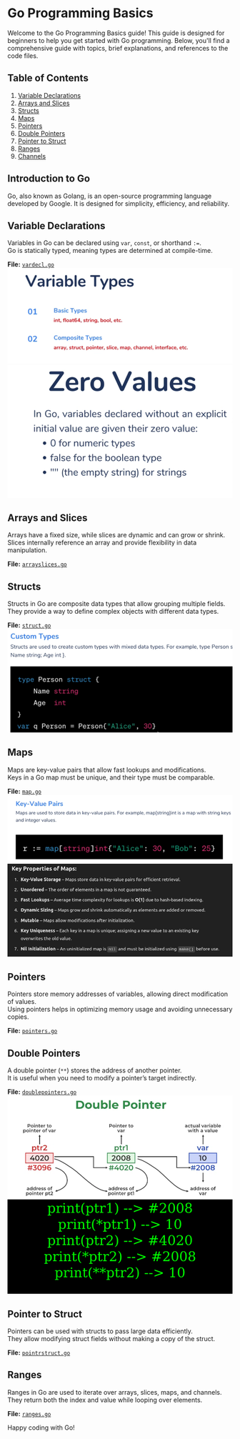 # Go Programming Basics

Welcome to the Go Programming Basics guide! This guide is designed for beginners to help you get started with Go programming. Below, you'll find a comprehensive guide with topics, brief explanations, and references to the code files.

## Table of Contents
1. [Variable Declarations](#variable-declarations)
2. [Arrays and Slices](#arrays-and-slices)
3. [Structs](#structs)
4. [Maps](#maps)
5. [Pointers](#pointers)
6. [Double Pointers](#double-pointers)
7. [Pointer to Struct](#pointer-to-struct)
8. [Ranges](#ranges)
9. [Channels](#channels)

## Introduction to Go
Go, also known as Golang, is an open-source programming language developed by Google. It is designed for simplicity, efficiency, and reliability.

## Variable Declarations
Variables in Go can be declared using `var`, `const`, or shorthand `:=`.  
Go is statically typed, meaning types are determined at compile-time.  

**File:** [`vardecl.go`](vardecl.go)  
![Alt text](images/image2vartypes.png)  
![Alt text](images/image1zerovalues.png)  

## Arrays and Slices
Arrays have a fixed size, while slices are dynamic and can grow or shrink.  
Slices internally reference an array and provide flexibility in data manipulation.  

**File:** [`arrayslices.go`](arrayslices.go)  

## Structs
Structs in Go are composite data types that allow grouping multiple fields.  
They provide a way to define complex objects with different data types.  

**File:** [`struct.go`](struct.go)  
![Alt text](images/image3struct.png)  

## Maps
Maps are key-value pairs that allow fast lookups and modifications.  
Keys in a Go map must be unique, and their type must be comparable.  

**File:** [`map.go`](map.go)  
![Alt text](images/image4map.png)  
![Alt text](images/image5map.png)  

## Pointers
Pointers store memory addresses of variables, allowing direct modification of values.  
Using pointers helps in optimizing memory usage and avoiding unnecessary copies.  

**File:** [`pointers.go`](pointers.go)  

## Double Pointers
A double pointer (`**`) stores the address of another pointer.  
It is useful when you need to modify a pointer’s target indirectly.  

**File:** [`doublepointers.go`](doublepointers.go)  
![Alt text](images/image6pointers.png)  

## Pointer to Struct
Pointers can be used with structs to pass large data efficiently.  
They allow modifying struct fields without making a copy of the struct.  

**File:** [`pointrstruct.go`](pointrstruct.go)  

## Ranges
Ranges in Go are used to iterate over arrays, slices, maps, and channels.  
They return both the index and value while looping over elements.  

**File:** [`ranges.go`](ranges.go)  

Happy coding with Go!
